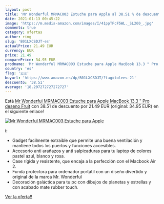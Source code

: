 ```yaml
---
layout: post
title: 'Mr Wonderful MRMAC003 Estuche para Apple al 38.51 % de descuento'
date: 2021-01-13 00:45:22
image: 'https://m.media-amazon.com/images/I/41ppTFcF5WL._SL200_.jpg'
comments: true
category: ofertas
author: ring
slug: 'B01LXCSDJT-es'
actualPrice: 21.49 EUR
currency: EUR
price: 21.49
comparePrice: 34.95 EUR
prodname: 'Mr Wonderful MRMAC003 Estuche para Apple MacBook 13.3 " Pro deseno Fruit'
country: 'es'
flag: '🇪🇸'
buyurl: 'https://www.amazon.es/dp/B01LXCSDJT/?tag=tolees-21'
descuento: '38.51'
average: '18.297272727272727'
---
```


Está [Mr Wonderful MRMAC003 Estuche para Apple MacBook 13.3 " Pro deseno Fruit](https://www.amazon.es/dp/B01LXCSDJT/?tag=tolees-21) con 38.51 de descuento por 21.49 EUR (original: 34.95 EUR) en el siguiente enlace!

[![Mr Wonderful MRMAC003 Estuche para Apple](https://m.media-amazon.com/images/I/41ppTFcF5WL._SL200_.jpg)](https://www.amazon.es/dp/B01LXCSDJT/?tag=tolees-21)

ℹ️:

- Gadget facilmente extraible que permite una buena ventilación y mantiene todos los puertos y funciones accesibles.
- Accesorio anti arañazos y anti salpicaduras para tu laptop de colores pastel azul, blanco y rosa.
- Case rígida y resistente, que encaja a la perfección con el Macbook Air 2.
- Funda protectora para ordenador portátil con un diseño divertido y original de la marca Mr. Wonderful
- Decoración galáctica para tu pc con dibujos de planetas y estrellas y con acabado mate rubber touch.

[Ver la oferta!!](https://www.amazon.es/dp/B01LXCSDJT/?tag=tolees-21)
